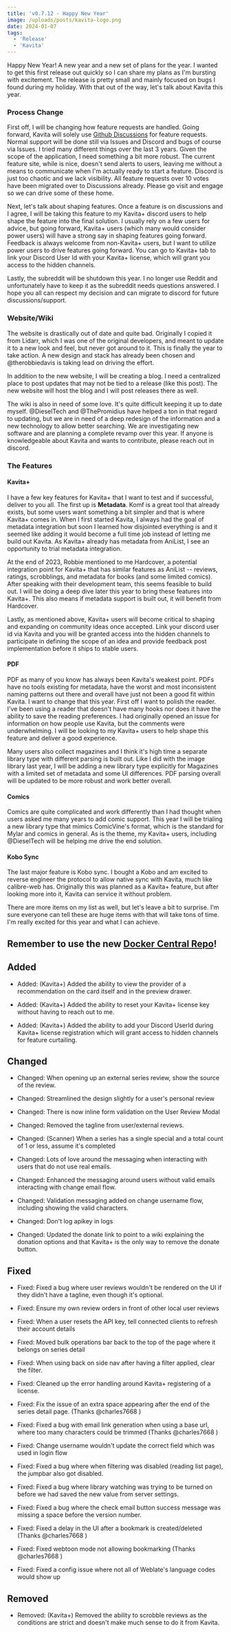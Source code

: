 ```yaml
---
title: 'v0.7.12 - Happy New Year'
image: /uploads/posts/kavita-logo.png
date: 2024-01-07
tags:
  - 'Release'
  - 'Kavita'
---
```


Happy New Year! A new year and a new set of plans for the year. I wanted to get this first release out quickly so I can share my plans as I'm bursting with excitement. The release is pretty small and mainly focused on bugs I found during my holiday. With that out of the way, let's talk about Kavita this year.





### Process Change

First off, I will be changing how feature requests are handled. Going forward, Kavita will solely use [Github Discussions](https://github.com/Kareadita/Kavita/discussions/2529) for feature requests. Normal support will be done still via Issues and Discord and bugs of course via Issues. I tried many different things over the last 3 years. Given the scope of the application, I need something a bit more robust. The current feature site, while is nice, doesn't send alerts to users, leaving me without a means to communicate when I'm actually ready to start a feature. Discord is just too chaotic and we lack visibility. All feature requests over 10 votes have been migrated over to Discussions already. Please go visit and engage so we can drive some of these home. 



Next, let's talk about shaping features. Once a feature is on discussions and I agree, I will be taking this feature to my Kavita+ discord users to help shape the feature into the final solution. I usually rely on a few users for advice, but going forward, Kavita+ users (which many would consider power users) will have a strong say in shaping features going forward. Feedback is always welcome from non-Kavita+ users, but I want to utilize power users to drive features going forward. You can go to Kavita+ tab to link your Discord User Id with your Kavita+ license, which will grant you access to the hidden channels. 



Lastly, the subreddit will be shutdown this year. I no longer use Reddit and unfortunately have to keep it as the subreddit needs questions answered. I hope you all can respect my decision and can migrate to discord for future discussions/support. 



### Website/Wiki

The website is drastically out of date and quite bad. Originally I copied it from Lidarr, which I was one of the original developers, and meant to update it to a new look and feel, but never got around to it. This is finally the year to take action. A new design and stack has already been chosen and @therobbiedavis is taking lead on driving the effort. 



In addition to the new website, I will be creating a blog. I need a centralized place to post updates that may not be tied to a release (like this post). The new website will host the blog and I will post releases there as well. 



The wiki is also in need of some love. It's quite difficult keeping it up to date myself. @DieselTech and @ThePromidius have helped a ton in that regard to updating, but we are in need of a deep redesign of the information and a new technology to allow better searching. We are investigating new software and are planning a complete revamp over this year. If anyone is knowledgeable about Kavita and wants to contribute, please reach out in discord. 



### The Features



#### Kavita+

I have a few key features for Kavita+ that I want to test and if successful, deliver to you all. The first up is **Metadata**. Komf is a great tool that already exists, but some users want something a bit simpler and that is where Kavita+ comes in. When I first started Kavita, I always had the goal of metadata integration but soon I learned how disjointed everything is and it seemed like adding it would become a full time job instead of letting me build out Kavita. As Kavita+ already has metadata from AniList, I see an opportunity to trial metadata integration. 



At the end of 2023, Robbie mentioned to me Hardcover, a potential integration point for Kavita+ that has similar features as AniList -- reviews, ratings, scrobblings, and metadata for books (and some limited comics). After speaking with their development team, this seems feasible to build out. I will be doing a deep dive later this year to bring these features into Kavita+. This also means if metadata support is built out, it will benefit from Hardcover.



Lastly, as mentioned above, Kavita+ users will become critical to shaping and expanding on community ideas once accepted. Link your discord user id via Kavita and you will be granted access into the hidden channels to participate in defining the scope of an idea and provide feedback post implementation before it ships to stable users. 



#### PDF

PDF as many of you know has always been Kavita's weakest point. PDFs have no tools existing for metadata, have the worst and most inconsistent naming patterns out there and overall have just not been a good fit within Kavita. I want to change that this year. First off I want to polish the reader. I've been using a reader that doesn't have many hooks nor does it have the ability to save the reading preferences. I had originally opened an issue for information on how people use Kavita, but the comments were underwhelming. I will be looking to my Kavita+ users to help shape this feature and deliver a good experience. 



Many users also collect magazines and I think it's high time a separate library type with different parsing is built out. Like I did with the image library last year, I will be adding a new library type explicitly for Magazines with a limited set of metadata and some UI differences. PDF parsing overall will be updated to be more robust and work better overall. 



#### Comics

Comics are quite complicated and work differently than I had thought when users asked me many years to add comic support. This year I will be trialing a new library type that mimics ComicVine's format, which is the standard for Mylar and comics in general. As is the theme, my Kavita+ users, including @DieselTech  will be helping me drive the end solution. 



#### Kobo Sync

The last major feature is Kobo sync. I bought a Kobo and am excited to reverse engineer the protocol to allow native sync with Kavita, much like calibre-web has. Originally this was planned as a Kavita+ feature, but after looking more into it, Kavita can service it without problem. 



There are more items on my list as well, but let's leave a bit to surprise. I'm sure everyone can tell these are huge items with that will take tons of time. I'm really excited for this year and what I can achieve. 



## Remember to use the new [Docker Central Repo](https://hub.docker.com/r/jvmilazz0/kavita)! 



## Added

- Added: (Kavita+) Added the ability to view the provider of a recommendation on the card itself and in the preview drawer.

- Added: (Kavita+) Added the ability to reset your Kavita+ license key without having to reach out to me.

- Added: (Kavita+) Added the ability to add your Discord UserId during Kavita+ license registration which will grant access to hidden channels for feature curtailing. 



## Changed

- Changed: When opening up an external series review, show the source of the review.

- Changed: Streamlined the design slightly for a user's personal review

- Changed: There is now inline form validation on the User Review Modal

- Changed: Removed the tagline from user/external reviews. 

- Changed: (Scanner) When a series has a single special and a total count of 1 or less, assume it's completed

- Changed: Lots of love around the messaging when interacting with users that do not use real emails.

- Changed: Enhanced the messaging around users without valid emails interacting with change email flow. 

- Changed: Validation messaging added on change username flow, including showing the valid characters.

- Changed: Don't log apikey in logs

- Changed: Updated the donate link to point to a wiki explaining the donation options and that Kavita+ is the only way to remove the donate button.



## Fixed

- Fixed: Fixed a bug where user reviews wouldn't be rendered on the UI if they didn't have a tagline, even though it's optional.

- Fixed: Ensure my own review orders in front of other local user reviews

- Fixed: When a user resets the API key, tell connected clients to refresh their account details

- Fixed: Moved bulk operations bar back to the top of the page where it belongs on series detail

- Fixed: When using back on side nav after having a filter applied, clear the filter.

- Fixed: Cleaned up the error handling around Kavita+ registering of a license. 

- Fixed: Fix the issue of an extra space appearing after the end of the series detail page. (Thanks @charles7668 )

- Fixed: Fixed a bug with email link generation when using a base url, where too many characters could be trimmed  (Thanks @charles7668 )

- Fixed: Change username wouldn't update the correct field which was used in login flow 

- Fixed: Fixed a bug where when filtering was disabled (reading list page), the jumpbar also got disabled.

- Fixed: Fixed a bug where library watching was trying to be turned on before we had saved the new value from server settings.

- Fixed: Fixed a bug where the check email button success message was missing a space before the version number.

- Fixed: Fixed a delay in the UI after a bookmark is created/deleted (Thanks @charles7668 )

- Fixed: Fixed webtoon mode not allowing bookmarking (Thanks @charles7668 )

- Fixed: Fixed a config issue where not all of Weblate's language codes would show up



## Removed

- Removed: (Kavita+) Removed the ability to scrobble reviews as the conditions are strict and doesn't make much sense to do it from Kavita.

